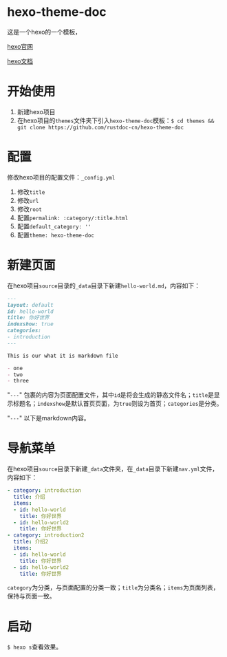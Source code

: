 # hexo-theme-doc

这是一个hexo的一个模板，

[hexo官网](https://hexo.io/zh-cn/)

[hexo文档](https://hexo.io/zh-cn/docs/)

# 开始使用

1. 新建hexo项目
2. 在hexo项目的`themes`文件夹下引入`hexo-theme-doc`模板：`$ cd themes && git clone https://github.com/rustdoc-cn/hexo-theme-doc`

# 配置

修改hexo项目的配置文件：`_config.yml`

1. 修改`title`
2. 修改`url`
3. 修改`root`
4. 配置`permalink: :category/:title.html`
5. 配置`default_category: ''`
6. 配置`theme: hexo-theme-doc`

# 新建页面

在hexo项目`source`目录的`_data`目录下新建`hello-world.md`，内容如下：

```markdown
---
layout: default
id: hello-world
title: 你好世界
indexshow: true
categories:
- introduction
---

This is our what it is markdown file

- one
- two
- three
```

"`---`" 包裹的内容为页面配置文件，其中`id`是将会生成的静态文件名；`title`是显示标题名；`indexshow`是默认首页页面，为`true`则设为首页；`categories`是分类。

"`---`" 以下是markdown内容。

# 导航菜单

在hexo项目`source`目录下新建`_data`文件夹，在`_data`目录下新建`nav.yml`文件，内容如下：

```yaml
- category: introduction
  title: 介绍
  items:
  - id: hello-world
    title: 你好世界
  - id: hello-world2
    title: 你好世界
- category: introduction2
  title: 介绍2
  items:
  - id: hello-world
    title: 你好世界
  - id: hello-world2
    title: 你好世界
```

`category`为分类，与页面配置的分类一致；`title`为分类名；`items`为页面列表，保持与页面一致。

# 启动

`$ hexo s`查看效果。

